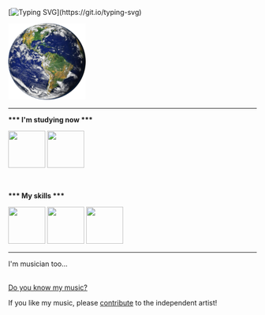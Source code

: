 
[![Typing SVG](https://readme-typing-svg.demolab.com?font=Fira+Code&pause=1000&color=1E8027&background=08310600&random=false&width=435&lines=I'm+Cl%C3%A1udio+Caldas+from+Brazil!)](https://git.io/typing-svg)

<img src="https://github.com/Claudio-Caldas/Portfolio/blob/main/img/earth-small.png"/>


<div style="display: inline">

<hr>
 <p><strong>*** I'm studying now ***</strong></p> 
   <img  width='75' height='75' src="https://cdn.jsdelivr.net/gh/devicons/devicon@latest/icons/javascript/javascript-plain.svg" />
  <img width='75' height='75' src="https://img.icons8.com/?size=100&id=bzf0DqjXFHIW&format=png&color=000000" /> 
  
  <br><p><strong>*** My skills ***</strong></p> 
  <img width='75' height='75' src="https://cdn.jsdelivr.net/gh/devicons/devicon@latest/icons/html5/html5-original-wordmark.svg" />
  <img width='75' height='75' src="https://cdn.jsdelivr.net/gh/devicons/devicon@latest/icons/css3/css3-original-wordmark.svg" />
  <img width='75' height='75' src="https://cdn.jsdelivr.net/gh/devicons/devicon@latest/icons/gimp/gimp-original-wordmark.svg" />          
</div>

<hr>


<p>I'm musician too...</p> <br>
<a href="https://claudio-caldas.github.io/MyMusic/english.html" target="_blank">Do you know my music?</a> <br>
<p> If you like my music, please <a href="[https://www.paypal.com/donate?token=DmMDjcgYn_byi7cxEBOc4k8VQ72_w49_F9USiNL72CcWCSow9ql2K7XPwmsRZPv9UUEqOvJquqH1riEj]" target="_blank">contribute</a> to the independent artist! </p>

 

<!---
Claudio-Caldas/Claudio-Caldas is a ✨ special ✨ repository because its `README.md` (this file) appears on your GitHub profile.
You can click the Preview link to take a look at your changes.
--->
